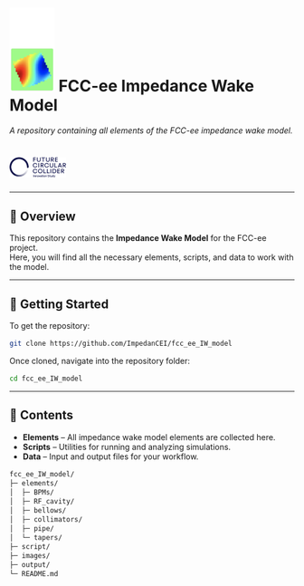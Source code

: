 # <img src="logo/cei_logo.png" alt="CEI Logo" width="80"/>  FCC-ee Impedance Wake Model 

*A repository containing all elements of the FCC-ee impedance wake model.*
# <img src="logo/fcc_png.png" alt="FCC-ee Logo" width="100"/> 

---

## 📂 Overview

This repository contains the **Impedance Wake Model** for the FCC-ee project.  
Here, you will find all the necessary elements, scripts, and data to work with the model.

---

## 🚀 Getting Started

To get the repository:

```bash
git clone https://github.com/ImpedanCEI/fcc_ee_IW_model
```

Once cloned, navigate into the repository folder:

```bash
cd fcc_ee_IW_model
```

---

## 📁 Contents

- **Elements** – All impedance wake model elements are collected here.
- **Scripts** – Utilities for running and analyzing simulations.
- **Data** – Input and output files for your workflow.

```
fcc_ee_IW_model/
├─ elements/
│  ├─ BPMs/
│  ├─ RF_cavity/
│  ├─ bellows/
│  ├─ collimators/
│  ├─ pipe/
│  └─ tapers/
├─ script/
├─ images/
├─ output/
└─ README.md
```
